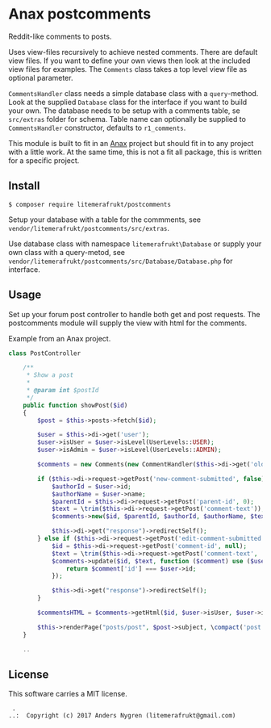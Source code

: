 Anax postcomments
==================================

<!--
[![Latest Stable Version](https://poser.pugx.org/anax/postcomments/v/stable)](https://packagist.org/packages/anax/postcomments)
[![Join the chat at https://gitter.im/mosbth/anax](https://badges.gitter.im/Join%20Chat.svg)](https://gitter.im/canax?utm_source=badge&utm_medium=badge&utm_campaign=pr-badge&utm_content=badge)
[![Build Status](https://travis-ci.org/canax/postcomments.svg?branch=master)](https://travis-ci.org/canax/postcomments)
[![CircleCI](https://circleci.com/gh/canax/postcomments.svg?style=svg)](https://circleci.com/gh/canax/postcomments)
[![Build Status](https://scrutinizer-ci.com/g/canax/postcomments/badges/build.png?b=master)](https://scrutinizer-ci.com/g/canax/postcomments/build-status/master)
[![Scrutinizer Code Quality](https://scrutinizer-ci.com/g/canax/postcomments/badges/quality-score.png?b=master)](https://scrutinizer-ci.com/g/canax/postcomments/?branch=master)
[![Code Coverage](https://scrutinizer-ci.com/g/canax/postcomments/badges/coverage.png?b=master)](https://scrutinizer-ci.com/g/canax/postcomments/?branch=master)
[![SensioLabsInsight](https://insight.sensiolabs.com/projects/d831fd4c-b7c6-4ff0-9a83-102440af8929/mini.png)](https://insight.sensiolabs.com/projects/d831fd4c-b7c6-4ff0-9a83-102440af8929)
-->

Reddit-like comments to posts.

Uses view-files recursively to achieve nested comments. There are default view files. If you want to define your own views then look at the included view files for examples. The `Comments` class takes a top level view file as optional parameter.

`CommentsHandler` class needs a simple database class with a `query`-method. Look at the supplied `Database` class for the interface if you want to build your own. The database needs to be setup with a comments table, se `src/extras` folder for schema. Table name can optionally be supplied to `CommentsHandler` constructor, defaults to `r1_comments`.

This module is built to fit in an [Anax](https://github.com/canax) project but should fit in to any project with a little work. At the same time, this is not a fit all package, this is written for a specific project.

Install
------------------

`$ composer require litemerafrukt/postcomments`

Setup your database with a table for the commments, see `vendor/litemerafrukt/postcomments/src/extras`.

Use database class with namespace `litemerafrukt\Database` or supply your own class with a query-metod, see `vendor/litemerafrukt/postcomments/src/Database/Database.php` for interface.


Usage
------------------

Set up your forum post controller to handle both get and post requests. The postcomments module will supply the view with html for the comments.

Example from an Anax project.

```PHP
class PostController

    /**
     * Show a post
     *
     * @param int $postId
     */
    public function showPost($id)
    {
        $post = $this->posts->fetch($id);

        $user = $this->di->get('user');
        $user->isUser = $user->isLevel(UserLevels::USER);
        $user->isAdmin = $user->isLevel(UserLevels::ADMIN);

        $comments = new Comments(new CommentHandler($this->di->get('olddb')));

        if ($this->di->request->getPost('new-comment-submitted', false) && $user) {
            $authorId = $user->id;
            $authorName = $user->name;
            $parentId = $this->di->request->getPost('parent-id', 0);
            $text = \trim($this->di->request->getPost('comment-text'));
            $comments->new($id, $parentId, $authorId, $authorName, $text);

            $this->di->get("response")->redirectSelf();
        } else if ($this->di->request->getPost('edit-comment-submitted', false) && $user) {
            $id = $this->di->request->getPost('comment-id', null);
            $text = \trim($this->di->request->getPost('comment-text', ''));
            $comments->update($id, $text, function ($comment) use ($user) {
                return $comment['id'] === $user->id;
            });

            $this->di->get("response")->redirectSelf();
        }

        $commentsHTML = $comments->getHtml($id, $user->isUser, $user->isAdmin, $user->name, $user->id);

        $this->renderPage("posts/post", $post->subject, \compact('post', 'user', 'commentsHTML'));
    }

    ..
```



License
------------------

This software carries a MIT license.



```
 .
..:  Copyright (c) 2017 Anders Nygren (litemerafrukt@gmail.com)
```
